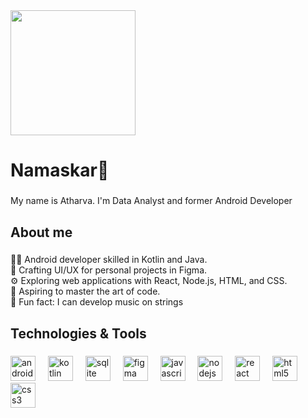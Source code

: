 <div align="left">
  <img height="200" src="https://i.ibb.co/9387pw6/github-bg.jpg"  />
</div>

###

<h1 align="left">Namaskar🙏</h1>

###

<p align="left">My name is Atharva. I'm Data Analyst and former Android Developer</p><!-- from Navi Mumbai, India -->

###

<h2 align="left">About me</h2>

###

<p align="left">👨‍💻 Android developer skilled in Kotlin and Java.<br>🎨 Crafting UI/UX for personal projects in Figma.<br>⚙️ Exploring web applications with React, Node.js, HTML, and CSS.<br>🎯 Aspiring to master the art of code.<br>🎲 Fun fact: I can develop music on strings</p>

###

<h2 align="left">Technologies & Tools</h2>

###

<div align="left">
  <img src="https://cdn.jsdelivr.net/gh/devicons/devicon/icons/androidstudio/androidstudio-original.svg" height="40" alt="androidstudio logo"  />
  <img width="12" />
  <img src="https://cdn.jsdelivr.net/gh/devicons/devicon/icons/kotlin/kotlin-original.svg" height="40" alt="kotlin logo"  />
  <img width="12" />
  <img src="https://cdn.jsdelivr.net/gh/devicons/devicon/icons/sqlite/sqlite-original.svg" height="40" alt="sqlite logo"  />
  <img width="12" />
  <img src="https://cdn.jsdelivr.net/gh/devicons/devicon/icons/figma/figma-original.svg" height="40" alt="figma logo"  />
  <img width="12" />
  <img src="https://cdn.jsdelivr.net/gh/devicons/devicon/icons/javascript/javascript-original.svg" height="40" alt="javascript logo"  />
  <img width="12" />
  <img src="https://cdn.jsdelivr.net/gh/devicons/devicon/icons/nodejs/nodejs-original.svg" height="40" alt="nodejs logo"  />
  <img width="12" />
  <img src="https://cdn.jsdelivr.net/gh/devicons/devicon/icons/react/react-original.svg" height="40" alt="react logo"  />
  <img width="12" />
  <img src="https://skillicons.dev/icons?i=html" height="40" alt="html5 logo"  />
  <img width="12" />
  <img src="https://skillicons.dev/icons?i=css" height="40" alt="css3 logo"  />
</div>

###
